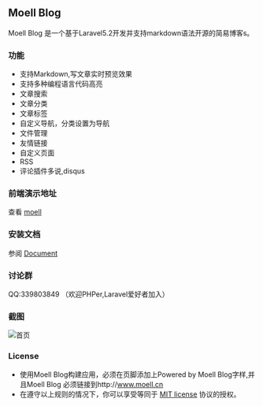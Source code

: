 ## Moell Blog
Moell Blog 是一个基于Laravel5.2开发并支持markdown语法开源的简易博客s。

### 功能
*  支持Markdown,写文章实时预览效果
*  支持多种编程语言代码高亮
*  文章搜索
*  文章分类
*  文章标签
*  自定义导航，分类设置为导航
*  文件管理
*  友情链接
*  自定义页面
*  RSS
*  评论插件多说,disqus

### 前端演示地址
查看 [moell](http://moell.cn "moell")

### 安装文档
参阅 [Document](http://www.moell.cn/article/1 "Document")

### 讨论群
QQ:339803849 （欢迎PHPer,Laravel爱好者加入）

### 截图

![首页](http://moell.cn/uploads/blog/new-index.png "首页")


### License
* 使用Moell Blog构建应用，必须在页脚添加上Powered by Moell Blog字样,并且Moell Blog 必须链接到http://www.moell.cn
* 在遵守以上规则的情况下，你可以享受等同于 [MIT license](http://opensource.org/licenses/MIT) 协议的授权。

